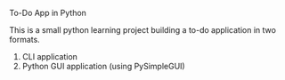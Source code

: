 To-Do App in Python

This is a small python learning project building a to-do application in two formats.
1. CLI application
2. Python GUI application (using PySimpleGUI)
